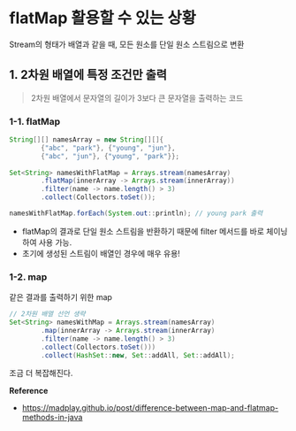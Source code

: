 # flatMap 활용할 수 있는 상황

Stream의 형태가 배열과 같을 때, 모든 원소를 단일 원소 스트림으로 변환

## 1. 2차원 배열에 특정 조건만 출력

> 2차원 배열에서 문자열의 길이가 3보다 큰 문자열을 출력하는 코드

### 1-1. flatMap

```java
String[][] namesArray = new String[][]{
        {"abc", "park"}, {"young", "jun"},
        {"abc", "jun"}, {"young", "park"}};
        
Set<String> namesWithFlatMap = Arrays.stream(namesArray)
        .flatMap(innerArray -> Arrays.stream(innerArray))
        .filter(name -> name.length() > 3)
        .collect(Collectors.toSet());

namesWithFlatMap.forEach(System.out::println); // young park 출력
```

- flatMap의 결과로 단일 원소 스트림을 반환하기 때문에 filter 메서드를 바로 체이닝하여 사용 가능.
- 초기에 생성된 스트림이 배열인 경우에 매우 유용!

### 1-2. map

같은 결과를 출력하기 위한 map

```java
// 2차원 배열 선언 생략
Set<String> namesWithMap = Arrays.stream(namesArray)
        .map(innerArray -> Arrays.stream(innerArray)
        .filter(name -> name.length() > 3)
        .collect(Collectors.toSet()))
        .collect(HashSet::new, Set::addAll, Set::addAll);
```

조금 더 복잡해진다.

**Reference**
- https://madplay.github.io/post/difference-between-map-and-flatmap-methods-in-java